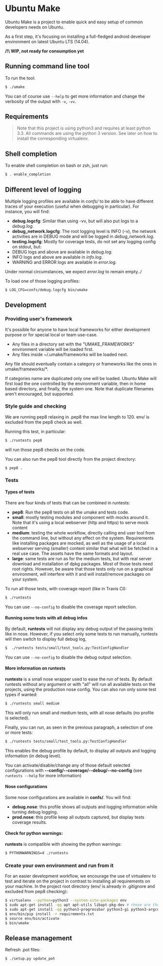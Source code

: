 # Ubuntu Make
Ubuntu Make is a project to enable quick and easy setup of common developers needs on Ubuntu.

<!---[![Build Status](https://api.travis-ci.org/didrocks/ubuntu-make.svg?branch=master)](https://travis-ci.org/didrocks/ubuntu-make) TRAVIS disabled until they support 14.04 (need python 3.4 with platform gi.repository)-->

As a first step, it's focusing on installing a full-fledged android developer environment on latest Ubuntu LTS (14.04).

**/!\ WIP, not ready for consumption yet**

## Running command line tool
To run the tool:

```sh
$ ./umake
```

You can of course use `--help` to get more information and change the verbosity of the output with `-v`, `-vv`.

## Requirements

> Note that this project is using python3 and requires at least python 3.3. All commands are using the python 3 version. See later on how to install the corresponding virtualenv.


## Shell completion

To enable shell completion on bash or zsh, just run:

```sh
$ . enable_completion
```

## Different level of logging

Multiple logging profiles are available in *confs/* to be able to have different traces of your execution (useful when debugging in particular). For instance, you will find:

* **debug.logcfg**: Similar than using -vv, but will also put logs to a *debug.log*.
* **debug_network.logcfg**: The root logging level is INFO (-v), the network activities are in DEBUG mode and will be logged in *debug_network.log*.
* **testing.logcfg**: Mostly for coverage tests, do not set any logging config on stdout, but:
 * DEBUG logs and above are available in *debug.log*.
 * INFO logs and above are available in *info.log*.
 * WARNING and ERROR logs are available in *error.log*.

Under normal circumstances, we expect *error.log* to remain empty../

To load one of those logging profiles:

```sh
$ LOG_CFG=confs/debug.logcfg bin/umake
```

## Development
### Providing user's framework

It's possible for anyone to have local frameworks for either development purpose or for special local or team use-case.
* Any files in a directory set with the "UMAKE_FRAMEWORKS" environment variable will be loaded first.
* Any files inside ~/.umake/frameworks will be loaded next.

Any file should eventually contain a category or frameworks like the ones in umake/frameworks/*.

If categories name are duplicated only one will be loaded. Ubuntu Make will first load the one controlled by the environment variable, then in home based directory, and finally, the system one.
Note that duplicate filenames aren't encouraged, but supported.


### Style guide and checking
We are running pep8 relaxing in .pep8 the max line length to 120. env/ is excluded from the pep8 check as well.

Running this test, in particular:

```sh
$ ./runtests pep8
```

will run those pep8 checks on the code.

You can also run the pep8 tool directly from the project directory:

```sh
$ pep8 .
```

### Tests
#### Types of tests
There are four kinds of tests that can be combined in runtests:

* **pep8**: Run the pep8 tests on all the umake and tests code.
* **small**: mostly testing modules and component with mocks around it. Note that it's using a local webserver (http and https) to serve mock content
* **medium**: testing the whole workflow, directly calling end user tool from the command line, but without any effect on the system. Requirements like installing packages are mocked, as well as the usage of a local webserver serving (smaller) content similar that what will be fetched in a real use case. The assets have the same formats and layout.
* **large**: same tests are run as for the medium tests, but with real server download and installation of dpkg packages. Most of those tests need root rights. However, be aware that those tests only run on a graphical environment, will interfere with it and will install/remove packages on your system.

To run all those tests, with coverage report (like in Travis CI):

```sh
$ ./runtests
```

You can use `--no-config` to disable the coverage report selection.

#### Running some tests with all debug infos
By default, **runtests** will not display any debug output of the passing tests like in nose. However, if you select only some tests to run manually, runtests will then switch to display full debug log,

```sh
$  ./runtests tests/small/test_tools.py:TestConfigHandler
```

You can use `--no-config` to disable the debug output selection.

#### More information on runtests
**runtests** is a small nose wrapper used to ease the run of tests. By default runtests without any argument or with "all" will run all available tests on the projects, using the production nose config.
You can also run only some test types if wanted:

```sh
$ ./runtests small medium
```

This will only run small and medium tests, with all nose defaults (no profile is selected).

Finally, you can run, as seen in the previous paragraph, a selection of one or more tests:

```sh
$ ./runtests tests/small/test_tools.py:TestConfigHandler
```

This enables the debug profile by default, to display all outputs and logging information (in debug level).

You can activate/disable/change any of those default selected configurations with **--config/--coverage/--debug/--no-config** (see `runtests --help` for more information)

#### Nose configurations

Some nose configurations are available in **confs/**. You will find:

* **debug.nose**: this profile shows all outputs and logging information while turning debug logging.
* **prod.nose**: this profile keep all outputs captured, but display tests coverage results.

#### Check for python warnings:

**runtests** is compatible with showing the python warnings:

```sh
$ PYTHONWARNINGS=d ./runtests
```

### Create your own environment and run from it
For an easier development workflow, we encourage the use of virtualenv to test and iterate on the project in contrast to installing all requirements on your machine. In the project root directory (env/ is already in .gitignore and excluded from pep8 checking):

```sh
$ virtualenv --python=python3 --system-site-packages env
$ sudo apt-get install -qq apt apt-utils libapt-pkg-dev # those are the requirements to compile python-apt
$ sudo apt-get install -qq python3-progressbar python3-gi python3-argcomplete
$ env/bin/pip install -r requirements.txt
$ source env/bin/activate
$ bin/umake
```

## Release management
Refresh .pot files:

```sh
$ ./setup.py update_pot
```

